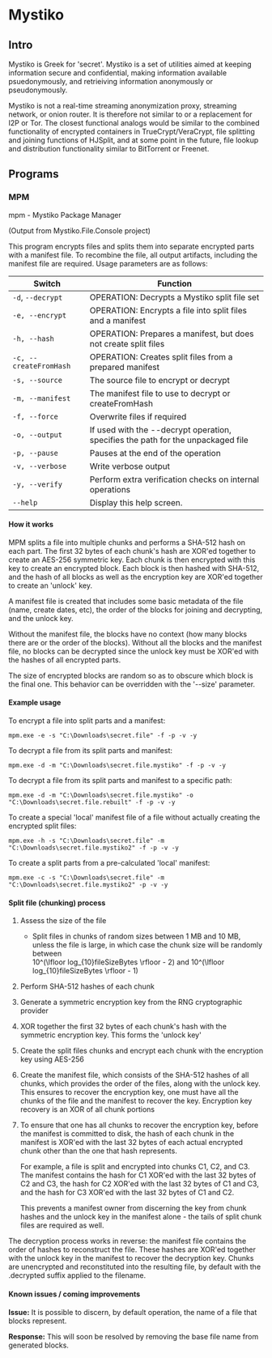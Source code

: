 # Mystiko

## Intro

Mystiko is Greek for 'secret'.  Mystiko is a set of utilities aimed at keeping
information secure and confidential, making information available
psuedonymously, and retrieiving information anonymously or pseudonymously.

Mystiko is not a real-time streaming anonymization proxy, streaming network, or
onion router.  It is therefore not similar to or a replacement for I2P or Tor.
The closest functional analogs would be similar to the combined functionality of
encrypted containers in TrueCrypt/VeraCrypt, file splitting and joining
functions of HJSplit, and at some point in the future, file lookup and
distribution functionality similar to BitTorrent or Freenet.

## Programs

### MPM

mpm - Mystiko Package Manager

(Output from Mystiko.File.Console project)

This program encrypts files and splits them into separate encrypted parts with
a manifest file.  To recombine the file, all output artifacts, including the
manifest file are required.  Usage parameters are as follows:

Switch                 | Function
------                 | --------
`-d`, `--decrypt`      | OPERATION: Decrypts a Mystiko split file set
`-e, --encrypt`        | OPERATION: Encrypts a file into split files and a manifest
`-h, --hash`           | OPERATION: Prepares a manifest, but does not create split files
`-c, --createFromHash` | OPERATION: Creates split files from a prepared manifest
`-s, --source`         | The source file to encrypt or decrypt
`-m, --manifest`       | The manifest file to use to decrypt or createFromHash
`-f, --force`          | Overwrite files if required
`-o, --output`         | If used with the --decrypt operation, specifies the path for the unpackaged file
`-p, --pause`          | Pauses at the end of the operation
`-v, --verbose`        | Write verbose output
`-y, --verify`         | Perform extra verification checks on internal operations
`--help`               | Display this help screen.

#### How it works

MPM splits a file into multiple chunks and performs a SHA-512 hash on each
part.  The first 32 bytes of each chunk's hash are XOR'ed together to create
an AES-256 symmetric key.  Each chunk is then encrypted with this key to create
an encrypted block.  Each block is then hashed with SHA-512, and the hash of
all blocks as well as the encryption key are XOR'ed together to create an
'unlock' key.

A manifest file is created that includes some basic metadata of the file (name,
create dates, etc), the order of the blocks for joining and decrypting, and the
unlock key.

Without the manifest file, the blocks have no context (how many blocks there
are or the order of the blocks).  Without all the blocks and the manifest file,
no blocks can be decrypted since the unlock key must be XOR'ed with the hashes
of all encrypted parts.

The size of encrypted blocks are random so as to obscure which block is the
final one.  This behavior can be overridden with the '--size' parameter.

#### Example usage

To encrypt a file into split parts and a manifest:

`mpm.exe -e -s "C:\Downloads\secret.file" -f -p -v -y`


To decrypt a file from its split parts and manifest:

`mpm.exe -d -m "C:\Downloads\secret.file.mystiko" -f -p -v -y`


To decrypt a file from its split parts and manifest to a specific path:

`mpm.exe -d -m "C:\Downloads\secret.file.mystiko" -o "C:\Downloads\secret.file.rebuilt" -f -p -v -y`


To create a special 'local' manifest file of a file without actually creating the encrypted split files:

`mpm.exe -h -s "C:\Downloads\secret.file" -m "C:\Downloads\secret.file.mystiko2" -f -p -v -y`


To create a split parts from a pre-calculated 'local' manifest:

`mpm.exe -c -s "C:\Downloads\secret.file" -m "C:\Downloads\secret.file.mystiko2" -p -v -y`


#### Split file (chunking) process

1. Assess the size of the file
   * Split files in chunks of random sizes between 1 MB and 10 MB, unless the file is large, in which case the chunk size will be randomly between 	 
	 10^(\lfloor log_{10}fileSizeBytes \rfloor - 2) 
	 and 
	 10^(\lfloor log_{10}fileSizeBytes \rfloor - 1)

2. Perform SHA-512 hashes of each chunk

3. Generate a symmetric encryption key from the RNG cryptographic provider

4. XOR together the first 32 bytes of each chunk's hash with the symmetric encryption key.  This forms the 'unlock key'

5. Create the split files chunks and encrypt each chunk with the encryption key using AES-256

6. Create the manifest file, which consists of the SHA-512 hashes of all chunks, which provides the order of the files,
   along with the unlock key.  This ensures to recover the encryption key, one must have all the chunks of the file and
   the manifest to recover the key.  Encryption key recovery is an XOR of all chunk portions

7. To ensure that one has all chunks to recover the encryption key, before the manifest is committed to disk, the hash
   of each chunk in the manifest is XOR'ed with the last 32 bytes of each actual encrypted chunk other than the one that
   hash represents.

   For example, a file is split and encrypted into chunks C1, C2, and C3.
   The manifest contains the hash for C1 XOR'ed with the last 32 bytes of C2 and C3,
   the hash for C2 XOR'ed with the last 32 bytes of C1 and C3, and
   the hash for C3 XOR'ed with the last 32 bytes of C1 and C2.

   This prevents a manifest owner from discerning the key from chunk hashes and the unlock key in the manifest alone - 
   the tails of split chunk files are required as well.

The decryption process works in reverse: the manifest file contains the order of hashes to reconstruct the file.
These hashes are XOR'ed together with the unlock key in the manifest to recover the decryption key.  Chunks are
unencrypted and reconstituted into the resulting file, by default with the .decrypted suffix applied to the filename.


#### Known issues / coming improvements

**Issue:** It is possible to discern, by default operation, the name of a file that
blocks represent.

**Response:** This will soon be resolved by removing the base file name from
generated blocks.
